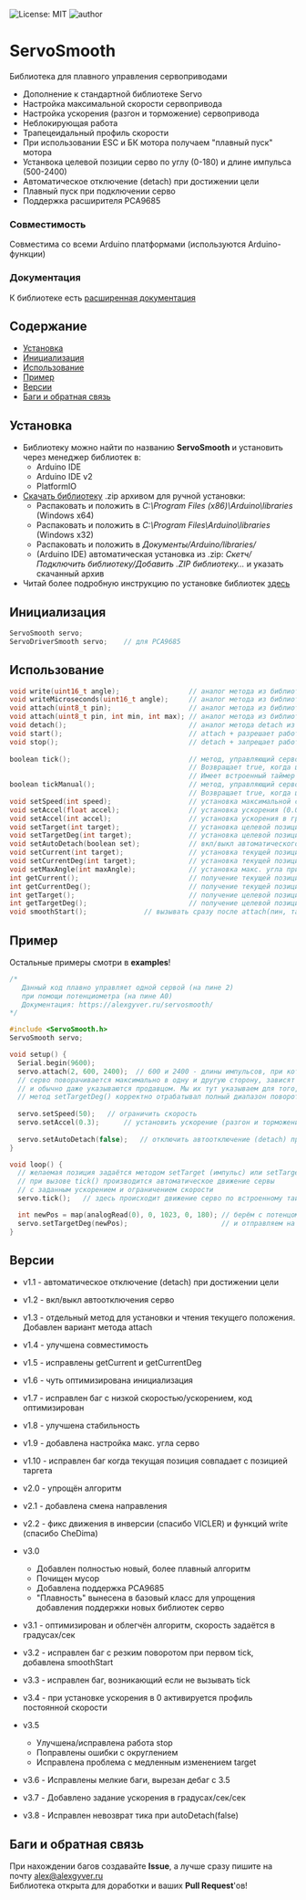 ![License: MIT](https://img.shields.io/badge/License-MIT-green.svg)
![author](https://img.shields.io/badge/author-AlexGyver-informational.svg)
# ServoSmooth
Библиотека для плавного управления сервоприводами
- Дополнение к стандартной библиотеке Servo
- Настройка максимальной скорости сервопривода
- Настройка ускорения (разгон и торможение) сервопривода
- Неблокирующая работа
- Трапецеидальный профиль скорости
- При использовании ESC и БК мотора получаем "плавный пуск" мотора
- Устанвока целевой позиции серво по углу (0-180) и длине импульса (500-2400)
- Автоматическое отключение (detach) при достижении цели
- Плавный пуск при подключении серво
- Поддержка расширителя PCA9685

### Совместимость
Совместима со всеми Arduino платформами (используются Arduino-функции)

### Документация
К библиотеке есть [расширенная документация](https://alexgyver.ru/ServoSmooth/)

## Содержание
- [Установка](#install)
- [Инициализация](#init)
- [Использование](#usage)
- [Пример](#example)
- [Версии](#versions)
- [Баги и обратная связь](#feedback)

<a id="install"></a>
## Установка
- Библиотеку можно найти по названию **ServoSmooth** и установить через менеджер библиотек в:
    - Arduino IDE
    - Arduino IDE v2
    - PlatformIO
- [Скачать библиотеку](https://github.com/GyverLibs/ServoSmooth/archive/refs/heads/main.zip) .zip архивом для ручной установки:
    - Распаковать и положить в *C:\Program Files (x86)\Arduino\libraries* (Windows x64)
    - Распаковать и положить в *C:\Program Files\Arduino\libraries* (Windows x32)
    - Распаковать и положить в *Документы/Arduino/libraries/*
    - (Arduino IDE) автоматическая установка из .zip: *Скетч/Подключить библиотеку/Добавить .ZIP библиотеку…* и указать скачанный архив
- Читай более подробную инструкцию по установке библиотек [здесь](https://alexgyver.ru/arduino-first/#%D0%A3%D1%81%D1%82%D0%B0%D0%BD%D0%BE%D0%B2%D0%BA%D0%B0_%D0%B1%D0%B8%D0%B1%D0%BB%D0%B8%D0%BE%D1%82%D0%B5%D0%BA)

<a id="init"></a>
## Инициализация
```cpp
ServoSmooth servo;
ServoDriverSmooth servo;    // для PCA9685
```

<a id="usage"></a>
## Использование
```cpp
void write(uint16_t angle);                 // аналог метода из библиотеки Servo
void writeMicroseconds(uint16_t angle);     // аналог метода из библиотеки Servo
void attach(uint8_t pin);                   // аналог метода из библиотеки Servo
void attach(uint8_t pin, int min, int max); // аналог метода из библиотеки Servo. min по умолч. 500, max 2400
void detach();                              // аналог метода detach из библиотеки Servo
void start();                               // attach + разрешает работу tick
void stop();                                // detach + запрещает работу tick
  
boolean tick();                             // метод, управляющий сервой, должен опрашиваться как можно чаще.
                                            // Возвращает true, когда целевая позиция достигнута.
                                            // Имеет встроенный таймер с периодом SERVO_PERIOD
boolean tickManual();                       // метод, управляющий сервой, без встроенного таймера.
                                            // Возвращает true, когда целевая позиция достигнута
void setSpeed(int speed);                   // установка максимальной скорости (градусы в секунду)
void setAccel(float accel);                 // установка ускорения (0.05 - 1.0). При значении 1 ускорение максимальное. 0 - отключено
void setAccel(int accel);                   // установка ускорения в градусах/сек/сек (рабочее от 1 до ~1500). 0 - отключено
void setTarget(int target);                 // установка целевой позиции в мкс (500 - 2400)
void setTargetDeg(int target);              // установка целевой позиции в градусах (0-макс. угол). Зависит от min и max
void setAutoDetach(boolean set);            // вкл/выкл автоматического отключения (detach) при достижении угла. По умолч. вкл
void setCurrent(int target);                // установка текущей позиции в мкс (500 - 2400)
void setCurrentDeg(int target);             // установка текущей позиции в градусах (0-макс. угол). Зависит от min и max
void setMaxAngle(int maxAngle);             // установка макс. угла привода
int getCurrent();                           // получение текущей позиции в мкс (500 - 2400)
int getCurrentDeg();                        // получение текущей позиции в градусах (0-макс. угол). Зависит от min и max
int getTarget();                            // получение целевой позиции в мкс (500 - 2400)
int getTargetDeg();                         // получение целевой позиции в градусах (0-макс. угол). Зависит от min и max
void smoothStart();              // вызывать сразу после attach(пин, таргет). Смягчает движение серво из неизвестной позиции к стартовой. БЛОКИРУЮЩАЯ НА 1  СЕК!
```

<a id="example"></a>
## Пример
Остальные примеры смотри в **examples**!
```cpp
/*
   Данный код плавно управляет одной сервой (на пине 2)
   при помощи потенциометра (на пине А0)
   Документация: https://alexgyver.ru/servosmooth/
*/

#include <ServoSmooth.h>
ServoSmooth servo;

void setup() {
  Serial.begin(9600);
  servo.attach(2, 600, 2400);  // 600 и 2400 - длины импульсов, при которых
  // серво поворачивается максимально в одну и другую сторону, зависят от самой серво
  // и обычно даже указываются продавцом. Мы их тут указываем для того, чтобы
  // метод setTargetDeg() корректно отрабатывал полный диапазон поворота сервы
  
  servo.setSpeed(50);   // ограничить скорость
  servo.setAccel(0.3);  	// установить ускорение (разгон и торможение)
  
  servo.setAutoDetach(false);	// отключить автоотключение (detach) при достижении целевого угла (по умолчанию включено)
}

void loop() {
  // желаемая позиция задаётся методом setTarget (импульс) или setTargetDeg (угол), далее
  // при вызове tick() производится автоматическое движение сервы
  // с заданным ускорением и ограничением скорости
  servo.tick();   // здесь происходит движение серво по встроенному таймеру!

  int newPos = map(analogRead(0), 0, 1023, 0, 180); // берём с потенцометра значение 0-180
  servo.setTargetDeg(newPos);     					// и отправляем на серво
}
```

<a id="versions"></a>
## Версии
- v1.1 - автоматическое отключение (detach) при достижении цели
- v1.2 - вкл/выкл автоотключения серво
- v1.3 - отдельный метод для установки и чтения текущего положения. Добавлен вариант метода attach
- v1.4 - улучшена совместимость
- v1.5 - исправлены getCurrent и getCurrentDeg
- v1.6 - чуть оптимизирована инициализация
- v1.7 - исправлен баг с низкой скоростью/ускорением, код оптимизирован
- v1.8 - улучшена стабильность
- v1.9 - добавлена настройка макс. угла серво
- v1.10 - исправлен баг когда текущая позиция совпадает с позицией таргета
    
- v2.0 - упрощён алгоритм
- v2.1 - добавлена смена направления
- v2.2 - фикс движения в инверсии (спасибо VICLER) и функций write (спасибо CheDima)
    
- v3.0 
    - Добавлен полностью новый, более плавный алгоритм
    - Почищен мусор
    - Добавлена поддержка PCA9685
    - "Плавность" вынесена в базовый класс для упрощения добавления поддержки новых библиотек серво
    
- v3.1 - оптимизирован и облегчён алгоритм, скорость задаётся в градусах/сек
- v3.2 - исправлен баг с резким поворотом при первом tick, добавлена smoothStart
- v3.3 - исправлен баг, возникающий если не вызывать tick
- v3.4 - при установке ускорения в 0 активируется профиль постоянной скорости
    
- v3.5 
    - Улучшена/исправлена работа stop
    - Поправлены ошибки с округлением
    - Исправлена проблема с медленным изменением target
    
- v3.6 - Исправлены мелкие баги, вырезан дебаг с 3.5
- v3.7 - Добавлено задание ускорения в градусах/сек/сек
- v3.8 - Исправлен невозврат тика при autoDetach(false)

<a id="feedback"></a>
## Баги и обратная связь
При нахождении багов создавайте **Issue**, а лучше сразу пишите на почту [alex@alexgyver.ru](mailto:alex@alexgyver.ru)  
Библиотека открыта для доработки и ваших **Pull Request**'ов!